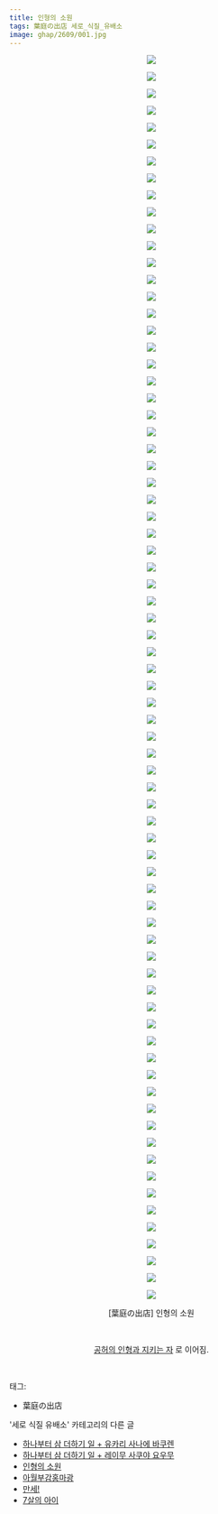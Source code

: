 ```yaml
---
title: 인형의 소원
tags: 葉庭の出店 세로_식질_유배소
image: ghap/2609/001.jpg
---
```

<div class="article">
<p style="text-align: center; clear: none; float: none;"><img src="{{ site.nasurl }}/ghap/2609/001.jpg"/></p>
<p style="text-align: center; clear: none; float: none;"><img src="{{ site.nasurl }}/ghap/2609/002.jpg"/></p>
<p style="text-align: center; clear: none; float: none;"><img src="{{ site.nasurl }}/ghap/2609/003.jpg"/></p>
<p style="text-align: center; clear: none; float: none;"><img src="{{ site.nasurl }}/ghap/2609/004.jpg"/></p>
<p style="text-align: center; clear: none; float: none;"><img src="{{ site.nasurl }}/ghap/2609/005.jpg"/></p>
<p style="text-align: center; clear: none; float: none;"><img src="{{ site.nasurl }}/ghap/2609/006.jpg"/></p>
<p style="text-align: center; clear: none; float: none;"><img src="{{ site.nasurl }}/ghap/2609/007.jpg"/></p>
<p style="text-align: center; clear: none; float: none;"><img src="{{ site.nasurl }}/ghap/2609/008.jpg"/></p>
<p style="text-align: center; clear: none; float: none;"><img src="{{ site.nasurl }}/ghap/2609/009.jpg"/></p>
<p style="text-align: center; clear: none; float: none;"><img src="{{ site.nasurl }}/ghap/2609/010.jpg"/></p>
<p style="text-align: center; clear: none; float: none;"><img src="{{ site.nasurl }}/ghap/2609/011.jpg"/></p>
<p style="text-align: center; clear: none; float: none;"><img src="{{ site.nasurl }}/ghap/2609/012.jpg"/></p>
<p style="text-align: center; clear: none; float: none;"><img src="{{ site.nasurl }}/ghap/2609/013.jpg"/></p>
<p style="text-align: center; clear: none; float: none;"><img src="{{ site.nasurl }}/ghap/2609/014.jpg"/></p>
<p style="text-align: center; clear: none; float: none;"><img src="{{ site.nasurl }}/ghap/2609/015.jpg"/></p>
<p style="text-align: center; clear: none; float: none;"><img src="{{ site.nasurl }}/ghap/2609/016.jpg"/></p>
<p style="text-align: center; clear: none; float: none;"><img src="{{ site.nasurl }}/ghap/2609/017.jpg"/></p>
<p style="text-align: center; clear: none; float: none;"><img src="{{ site.nasurl }}/ghap/2609/018.jpg"/></p>
<p style="text-align: center; clear: none; float: none;"><img src="{{ site.nasurl }}/ghap/2609/019.jpg"/></p>
<p style="text-align: center; clear: none; float: none;"><img src="{{ site.nasurl }}/ghap/2609/020.jpg"/></p>
<p style="text-align: center; clear: none; float: none;"><img src="{{ site.nasurl }}/ghap/2609/021.jpg"/></p>
<p style="text-align: center; clear: none; float: none;"><img src="{{ site.nasurl }}/ghap/2609/022.jpg"/></p>
<p style="text-align: center; clear: none; float: none;"><img src="{{ site.nasurl }}/ghap/2609/023.jpg"/></p>
<p style="text-align: center; clear: none; float: none;"><img src="{{ site.nasurl }}/ghap/2609/024.jpg"/></p>
<p style="text-align: center; clear: none; float: none;"><img src="{{ site.nasurl }}/ghap/2609/025.jpg"/></p>
<p style="text-align: center; clear: none; float: none;"><img src="{{ site.nasurl }}/ghap/2609/026.jpg"/></p>
<p style="text-align: center; clear: none; float: none;"><img src="{{ site.nasurl }}/ghap/2609/027.jpg"/></p>
<p style="text-align: center; clear: none; float: none;"><img src="{{ site.nasurl }}/ghap/2609/028.jpg"/></p>
<p style="text-align: center; clear: none; float: none;"><img src="{{ site.nasurl }}/ghap/2609/029.jpg"/></p>
<p style="text-align: center; clear: none; float: none;"><img src="{{ site.nasurl }}/ghap/2609/030.jpg"/></p>
<p style="text-align: center; clear: none; float: none;"><img src="{{ site.nasurl }}/ghap/2609/031.jpg"/></p>
<p style="text-align: center; clear: none; float: none;"><img src="{{ site.nasurl }}/ghap/2609/032.jpg"/></p>
<p style="text-align: center; clear: none; float: none;"><img src="{{ site.nasurl }}/ghap/2609/033.jpg"/></p>
<p style="text-align: center; clear: none; float: none;"><img src="{{ site.nasurl }}/ghap/2609/034.jpg"/></p>
<p style="text-align: center; clear: none; float: none;"><img src="{{ site.nasurl }}/ghap/2609/035.jpg"/></p>
<p style="text-align: center; clear: none; float: none;"><img src="{{ site.nasurl }}/ghap/2609/036.jpg"/></p>
<p style="text-align: center; clear: none; float: none;"><img src="{{ site.nasurl }}/ghap/2609/037.jpg"/></p>
<p style="text-align: center; clear: none; float: none;"><img src="{{ site.nasurl }}/ghap/2609/038.jpg"/></p>
<p style="text-align: center; clear: none; float: none;"><img src="{{ site.nasurl }}/ghap/2609/039.jpg"/></p>
<p style="text-align: center; clear: none; float: none;"><img src="{{ site.nasurl }}/ghap/2609/040.jpg"/></p>
<p style="text-align: center; clear: none; float: none;"><img src="{{ site.nasurl }}/ghap/2609/041.jpg"/></p>
<p style="text-align: center; clear: none; float: none;"><img src="{{ site.nasurl }}/ghap/2609/042.jpg"/></p>
<p style="text-align: center; clear: none; float: none;"><img src="{{ site.nasurl }}/ghap/2609/043.jpg"/></p>
<p style="text-align: center; clear: none; float: none;"><img src="{{ site.nasurl }}/ghap/2609/044.jpg"/></p>
<p style="text-align: center; clear: none; float: none;"><img src="{{ site.nasurl }}/ghap/2609/045.jpg"/></p>
<p style="text-align: center; clear: none; float: none;"><img src="{{ site.nasurl }}/ghap/2609/046.jpg"/></p>
<p style="text-align: center; clear: none; float: none;"><img src="{{ site.nasurl }}/ghap/2609/047.jpg"/></p>
<p style="text-align: center; clear: none; float: none;"><img src="{{ site.nasurl }}/ghap/2609/048.jpg"/></p>
<p style="text-align: center; clear: none; float: none;"><img src="{{ site.nasurl }}/ghap/2609/049.jpg"/></p>
<p style="text-align: center; clear: none; float: none;"><img src="{{ site.nasurl }}/ghap/2609/050.jpg"/></p>
<p style="text-align: center; clear: none; float: none;"><img src="{{ site.nasurl }}/ghap/2609/051.jpg"/></p>
<p style="text-align: center; clear: none; float: none;"><img src="{{ site.nasurl }}/ghap/2609/052.jpg"/></p>
<p style="text-align: center; clear: none; float: none;"><img src="{{ site.nasurl }}/ghap/2609/053.jpg"/></p>
<p style="text-align: center; clear: none; float: none;"><img src="{{ site.nasurl }}/ghap/2609/054.jpg"/></p>
<p style="text-align: center; clear: none; float: none;"><img src="{{ site.nasurl }}/ghap/2609/055.jpg"/></p>
<p style="text-align: center; clear: none; float: none;"><img src="{{ site.nasurl }}/ghap/2609/056.jpg"/></p>
<p style="text-align: center; clear: none; float: none;"><img src="{{ site.nasurl }}/ghap/2609/057.jpg"/></p>
<p style="text-align: center; clear: none; float: none;"><img src="{{ site.nasurl }}/ghap/2609/058.jpg"/></p>
<p style="text-align: center; clear: none; float: none;"><img src="{{ site.nasurl }}/ghap/2609/059.jpg"/></p>
<p style="text-align: center; clear: none; float: none;"><img src="{{ site.nasurl }}/ghap/2609/060.jpg"/></p>
<p style="text-align: center; clear: none; float: none;"><img src="{{ site.nasurl }}/ghap/2609/061.jpg"/></p>
<p style="text-align: center; clear: none; float: none;"><img src="{{ site.nasurl }}/ghap/2609/062.jpg"/></p>
<p style="text-align: center; clear: none; float: none;"><img src="{{ site.nasurl }}/ghap/2609/063.jpg"/></p>
<p style="text-align: center; clear: none; float: none;"><img src="{{ site.nasurl }}/ghap/2609/064.jpg"/></p>
<p style="text-align: center; clear: none; float: none;"><img src="{{ site.nasurl }}/ghap/2609/065.jpg"/></p>
<p style="text-align: center; clear: none; float: none;"><img src="{{ site.nasurl }}/ghap/2609/066.jpg"/></p>
<p style="text-align: center; clear: none; float: none;"><img src="{{ site.nasurl }}/ghap/2609/067.jpg"/></p>
<p style="text-align: center; clear: none; float: none;"><img src="{{ site.nasurl }}/ghap/2609/068.jpg"/></p>
<p style="text-align: center; clear: none; float: none;"><img src="{{ site.nasurl }}/ghap/2609/069.jpg"/></p>
<p style="text-align: center; clear: none; float: none;"><img src="{{ site.nasurl }}/ghap/2609/070.jpg"/></p>
<p style="text-align: center; clear: none; float: none;"><img src="{{ site.nasurl }}/ghap/2609/071.jpg"/></p>
<p style="text-align: center; clear: none; float: none;"><img src="{{ site.nasurl }}/ghap/2609/072.jpg"/></p>
<p style="text-align: center; clear: none; float: none;"><img src="{{ site.nasurl }}/ghap/2609/073.jpg"/></p>
<p style="text-align: center; clear: none; float: none;"><img src="{{ site.nasurl }}/ghap/2609/074.jpg"/></p>
<p style="text-align: center; clear: none; float: none;">[葉庭の出店] 인형의 소원<br/></p>
<p style="text-align: center; clear: none; float: none;"><br/></p>
<p style="text-align: center; clear: none; float: none;"><a class="tx-link" href="http://ghaptouhou.tistory.com/2610" target="_blank">공허의 인형과 지키는 자</a> 로 이어짐.</p>
<p><br/></p>
</div><div class="tagTrail">
<p>태그: </p>
<ul>
<li>葉庭の出店</li>
</ul>
</div><div class="another">
<p>'세로 식질 유배소' 카테고리의 다른 글</p>
<ul>
<li><a href="/2017-11-30-ghap_4010">하나부터 삼 더하기 일 + 유카리 사나에 바쿠렌</a></li>
<li><a href="/2017-11-30-ghap_4009">하나부터 삼 더하기 일 + 레이무 사쿠야 요우무</a></li>
<li><a href="/2016-10-15-ghap_2609">인형의 소원</a></li>
<li><a href="/2016-09-27-ghap_2364">아월부감홍마광</a></li>
<li><a href="/2016-09-19-ghap_2233">만세!</a></li>
<li><a href="/2016-09-12-ghap_2130">7살의 아이</a></li>
</ul>
</div><div class="cb_module cb_fluid">
<div class="cb_wrt cb_profile">
</div><!-- commentList close -->
</div>